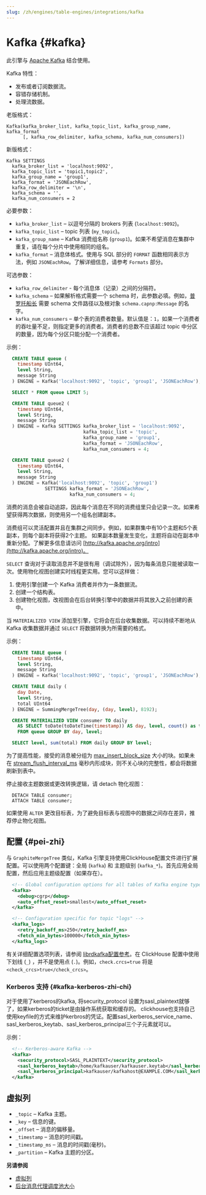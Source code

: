 ```yaml
---
slug: /zh/engines/table-engines/integrations/kafka
---
```

# Kafka {#kafka}

此引擎与 [Apache Kafka](http://kafka.apache.org/) 结合使用。

Kafka 特性：

-   发布或者订阅数据流。
-   容错存储机制。
-   处理流数据。

<a name="table_engine-kafka-creating-a-table"></a>

老版格式：

    Kafka(kafka_broker_list, kafka_topic_list, kafka_group_name, kafka_format
          [, kafka_row_delimiter, kafka_schema, kafka_num_consumers])

新版格式：

    Kafka SETTINGS
      kafka_broker_list = 'localhost:9092',
      kafka_topic_list = 'topic1,topic2',
      kafka_group_name = 'group1',
      kafka_format = 'JSONEachRow',
      kafka_row_delimiter = '\n',
      kafka_schema = '',
      kafka_num_consumers = 2

必要参数：

-   `kafka_broker_list` – 以逗号分隔的 brokers 列表 (`localhost:9092`)。
-   `kafka_topic_list` – topic 列表 (`my_topic`)。
-   `kafka_group_name` – Kafka 消费组名称 (`group1`)。如果不希望消息在集群中重复，请在每个分片中使用相同的组名。
-   `kafka_format` – 消息体格式。使用与 SQL 部分的 `FORMAT` 函数相同表示方法，例如 `JSONEachRow`。了解详细信息，请参考 `Formats` 部分。

可选参数：

-   `kafka_row_delimiter` - 每个消息体（记录）之间的分隔符。
-   `kafka_schema` – 如果解析格式需要一个 schema 时，此参数必填。例如，[普罗托船长](https://capnproto.org/) 需要 schema 文件路径以及根对象 `schema.capnp:Message` 的名字。
-   `kafka_num_consumers` – 单个表的消费者数量。默认值是：`1`，如果一个消费者的吞吐量不足，则指定更多的消费者。消费者的总数不应该超过 topic 中分区的数量，因为每个分区只能分配一个消费者。

示例：

``` sql
  CREATE TABLE queue (
    timestamp UInt64,
    level String,
    message String
  ) ENGINE = Kafka('localhost:9092', 'topic', 'group1', 'JSONEachRow');

  SELECT * FROM queue LIMIT 5;

  CREATE TABLE queue2 (
    timestamp UInt64,
    level String,
    message String
  ) ENGINE = Kafka SETTINGS kafka_broker_list = 'localhost:9092',
                            kafka_topic_list = 'topic',
                            kafka_group_name = 'group1',
                            kafka_format = 'JSONEachRow',
                            kafka_num_consumers = 4;

  CREATE TABLE queue2 (
    timestamp UInt64,
    level String,
    message String
  ) ENGINE = Kafka('localhost:9092', 'topic', 'group1')
              SETTINGS kafka_format = 'JSONEachRow',
                       kafka_num_consumers = 4;
```

消费的消息会被自动追踪，因此每个消息在不同的消费组里只会记录一次。如果希望获得两次数据，则使用另一个组名创建副本。

消费组可以灵活配置并且在集群之间同步。例如，如果群集中有10个主题和5个表副本，则每个副本将获得2个主题。 如果副本数量发生变化，主题将自动在副本中重新分配。了解更多信息请访问 [http://kafka.apache.org/intro](http://kafka.apache.org/intro)。

`SELECT` 查询对于读取消息并不是很有用（调试除外），因为每条消息只能被读取一次。使用物化视图创建实时线程更实用。您可以这样做：

1.  使用引擎创建一个 Kafka 消费者并作为一条数据流。
2.  创建一个结构表。
3.  创建物化视图，改视图会在后台转换引擎中的数据并将其放入之前创建的表中。

当 `MATERIALIZED VIEW` 添加至引擎，它将会在后台收集数据。可以持续不断地从 Kafka 收集数据并通过 `SELECT` 将数据转换为所需要的格式。

示例：

``` sql
  CREATE TABLE queue (
    timestamp UInt64,
    level String,
    message String
  ) ENGINE = Kafka('localhost:9092', 'topic', 'group1', 'JSONEachRow');

  CREATE TABLE daily (
    day Date,
    level String,
    total UInt64
  ) ENGINE = SummingMergeTree(day, (day, level), 8192);

  CREATE MATERIALIZED VIEW consumer TO daily
    AS SELECT toDate(toDateTime(timestamp)) AS day, level, count() as total
    FROM queue GROUP BY day, level;

  SELECT level, sum(total) FROM daily GROUP BY level;
```

为了提高性能，接受的消息被分组为 [max_insert_block_size](../../../operations/settings/settings.md#settings-max_insert_block_size) 大小的块。如果未在 [stream_flush_interval_ms](../../../operations/settings/settings.md#stream-flush-interval-ms) 毫秒内形成块，则不关心块的完整性，都会将数据刷新到表中。

停止接收主题数据或更改转换逻辑，请 detach 物化视图：

      DETACH TABLE consumer;
      ATTACH TABLE consumer;

如果使用 `ALTER` 更改目标表，为了避免目标表与视图中的数据之间存在差异，推荐停止物化视图。

## 配置 {#pei-zhi}

与 `GraphiteMergeTree` 类似，Kafka 引擎支持使用ClickHouse配置文件进行扩展配置。可以使用两个配置键：全局 (`kafka`) 和 主题级别 (`kafka_*`)。首先应用全局配置，然后应用主题级配置（如果存在）。

``` xml
  <!-- Global configuration options for all tables of Kafka engine type -->
  <kafka>
    <debug>cgrp</debug>
    <auto_offset_reset>smallest</auto_offset_reset>
  </kafka>

  <!-- Configuration specific for topic "logs" -->
  <kafka_logs>
    <retry_backoff_ms>250</retry_backoff_ms>
    <fetch_min_bytes>100000</fetch_min_bytes>
  </kafka_logs>
```

有关详细配置选项列表，请参阅 [librdkafka配置参考](https://github.com/edenhill/librdkafka/blob/master/CONFIGURATION.md)。在 ClickHouse 配置中使用下划线 (`_`) ，并不是使用点 (`.`)。例如，`check.crcs=true` 将是 `<check_crcs>true</check_crcs>`。

### Kerberos 支持 {#kafka-kerberos-zhi-chi}

对于使用了kerberos的kafka, 将security_protocol 设置为sasl_plaintext就够了，如果kerberos的ticket是由操作系统获取和缓存的。
clickhouse也支持自己使用keyfile的方式来维护kerbros的凭证。配置sasl_kerberos_service_name、sasl_kerberos_keytab、sasl_kerberos_principal三个子元素就可以。

示例：

``` xml
  <!-- Kerberos-aware Kafka -->
  <kafka>
    <security_protocol>SASL_PLAINTEXT</security_protocol>
    <sasl_kerberos_keytab>/home/kafkauser/kafkauser.keytab</sasl_kerberos_keytab>
    <sasl_kerberos_principal>kafkauser/kafkahost@EXAMPLE.COM</sasl_kerberos_principal>
  </kafka>
```

## 虚拟列

-   `_topic` – Kafka 主题。
-   `_key` – 信息的键。
-   `_offset` – 消息的偏移量。
-   `_timestamp` – 消息的时间戳。
-   `_timestamp_ms` – 消息的时间戳(毫秒)。
-   `_partition` – Kafka 主题的分区。

**另请参阅**

-   [虚拟列](../../../engines/table-engines/index.md#table_engines-virtual_columns)
-   [后台消息代理调度池大小](../../../operations/server-configuration-parameters/settings.md#background_message_broker_schedule_pool_size)
